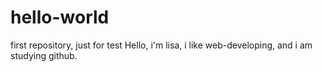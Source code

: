 # hello-world
first repository, just for test
Hello, i'm lisa, i like web-developing, and i am studying github.

